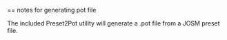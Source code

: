 
== notes for generating pot file 

The included Preset2Pot utility will generate a .pot file from a JOSM preset file.


